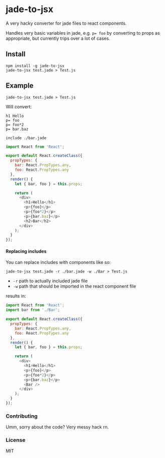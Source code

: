 # jade-to-jsx

A very hacky converter for jade files to react components.

Handles very basic variables in jade, e.g. `p= foo` by converting to props as appropriate, but currently trips over a lot of cases.

## Install
```shell
npm install -g jade-to-jsx
jade-to-jsx test.jade > Test.js
```

## Example

```shell
jade-to-jsx test.jade > Test.js
```

Will convert:

```jade
h1 Hello
p= foo
p= foo*2
p= bar.baz

include ./bar.jade
```

```javascript
import React from 'React';

export default React.createClass({
  propTypes: {
    bar: React.PropTypes.any,
    foo: React.PropTypes.any
  },
  render() {
    let { bar, foo } = this.props;

    return (
      <div>
        <h1>Hello</h1>
        <p>{foo}</p>
        <p>{foo*2}</p>
        <p>{bar.baz}</p>
        <h2>Bar</h2>
      </div>
    );
  }
});
```

#### Replacing includes

You can replace includes with components like so:

```shell
jade-to-jsx test.jade -r ./bar.jade -w ./Bar > Test.js
```

* `-r` path to actually included jade file
* `-w` path that should be imported in the react component file

results in:

```js
import React from 'React';
import bar from './Bar';

export default React.createClass({
  propTypes: {
    bar: React.PropTypes.any,
    foo: React.PropTypes.any
  },
  render() {
    let { bar, foo } = this.props;

    return (
      <div>
        <h1>Hello</h1>
        <p>{foo}</p>
        <p>{foo*2}</p>
        <p>{bar.baz}</p>
        <Bar />
      </div>
    );
  }
});
```


### Contributing

Umm, sorry about the code? Very messy hack rn.

### License

MIT
